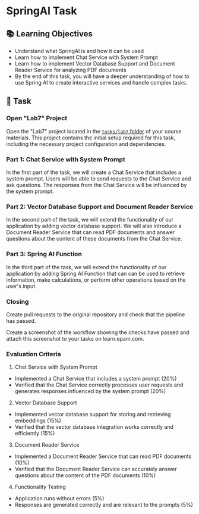 # SpringAI Task

## 📚 Learning Objectives
- Understand what SpringAI is and how it can be used
- Learn how to implement Chat Service with System Prompt
- Learn how to implement Vector Database Support and Document Reader Service for analyzing PDF documents
- By the end of this task, you will have a deeper understanding of how to use Spring AI to create interactive services and handle complex tasks.

## 📑 Task

### Open "Lab7" Project
Open the "Lab7" project located in the [`tasks/lab7` folder](https://git.epam.com/epm-cdp/global-java-foundation-program/java-courses/-/tree/main/gen-ai-bootcamp/tasks/lab7) of your course materials. This project contains the initial setup required for this task, including the necessary project configuration and dependencies.

### Part 1: Chat Service with System Prompt
In the first part of the task, we will create a Chat Service that includes a system prompt. Users will be able to send
requests to the Chat Service and ask questions. The responses from the Chat Service will be influenced by the system
prompt.

### Part 2: Vector Database Support and Document Reader Service
In the second part of the task, we will extend the functionality of our application by adding vector database support.
We will also introduce a Document Reader Service that can read PDF documents and answer questions about the content of
these documents from the Chat Service.

### Part 3: Spring AI Function
In the third part of the task, we will extend the functionality of our application by adding Spring AI Function that can
can be used to retrieve information, make calculations, or perform other operations based on the user's input.

### Closing
Create pull requests to the original repository and check that the pipeline has passed.

Create a screenshot of the workflow showing the checks have passed and attach this screenshot to your tasks on learn.epam.com.

### Evaluation Criteria
1. Chat Service with System Prompt
- Implemented a Chat Service that includes a system prompt (20%)
- Verified that the Chat Service correctly processes user requests and generates responses influenced by the system prompt (20%)

2. Vector Database Support
- Implemented vector database support for storing and retrieving embeddings (15%)
- Verified that the vector database integration works correctly and efficiently (15%)

3. Document Reader Service
- Implemented a Document Reader Service that can read PDF documents (10%)
- Verified that the Document Reader Service can accurately answer questions about the content of the PDF documents (10%)

4. Functionality Testing
- Application runs without errors (5%)
- Responses are generated correctly and are relevant to the prompts (5%)